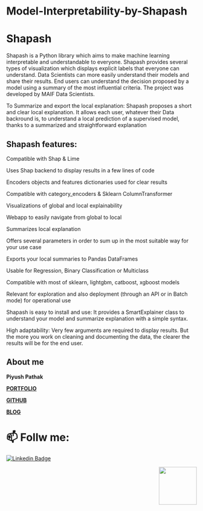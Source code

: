 # Model-Interpretability-by-Shapash

# Shapash

Shapash is a Python library which aims to make machine learning interpretable and understandable to everyone. Shapash provides several types of visualization which displays explicit labels that everyone can understand. Data Scientists can more easily understand their models and share their results. End users can understand the decision proposed by a model using a summary of the most influential criteria. The project was developed by MAIF Data Scientists.

To Summarize and export the local explanation: Shapash proposes a short and clear local explanation. It allows each user, whatever their Data backround is, to understand a local prediction of a supervised model, thanks to a summarized and straightforward explanation

## Shapash features:
Compatible with Shap & Lime

Uses Shap backend to display results in a few lines of code

Encoders objects and features dictionaries used for clear results

Compatible with category_encoders & Sklearn ColumnTransformer

Visualizations of global and local explainability

Webapp to easily navigate from global to local

Summarizes local explanation

Offers several parameters in order to sum up in the most suitable way for your use case

Exports your local summaries to Pandas DataFrames

Usable for Regression, Binary Classification or Multiclass

Compatible with most of sklearn, lightgbm, catboost, xgboost models

Relevant for exploration and also deployment (through an API or in Batch mode) for operational use

Shapash is easy to install and use: It provides a SmartExplainer class to understand your model and summarize explanation with a simple syntax.

High adaptability: Very few arguments are required to display results. But the more you work on cleaning and documenting the data, the clearer the results will be for the end user.


## About me

**Piyush Pathak**

[**PORTFOLIO**](https://anirudhrapathak3.wixsite.com/piyush)

[**GITHUB**](https://github.com/piyushpathak03)

[**BLOG**](https://medium.com/@piyushpathak03)


# 📫 Follw me: 

[![Linkedin Badge](https://img.shields.io/badge/-PiyushPathak-blue?style=flat-square&logo=Linkedin&logoColor=white&link=https://www.linkedin.com/in/piyushpathak03/)](https://www.linkedin.com/in/piyushpathak03/)

<p  align="right"><img height="100" src = "https://media.giphy.com/media/l3URDstnIjBNY7rwLB/giphy.gif"></p>
